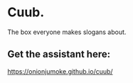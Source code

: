# Cuub.
The box everyone makes slogans about.
## Get the assistant here:
https://onionjumoke.github.io/cuub/
